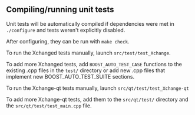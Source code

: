 Compiling/running unit tests
------------------------------------

Unit tests will be automatically compiled if dependencies were met in `./configure`
and tests weren't explicitly disabled.

After configuring, they can be run with `make check`.

To run the Xchanged tests manually, launch `src/test/test_Xchange`.

To add more Xchanged tests, add `BOOST_AUTO_TEST_CASE` functions to the existing
.cpp files in the `test/` directory or add new .cpp files that
implement new BOOST_AUTO_TEST_SUITE sections.

To run the Xchange-qt tests manually, launch `src/qt/test/test_Xchange-qt`

To add more Xchange-qt tests, add them to the `src/qt/test/` directory and
the `src/qt/test/test_main.cpp` file.

